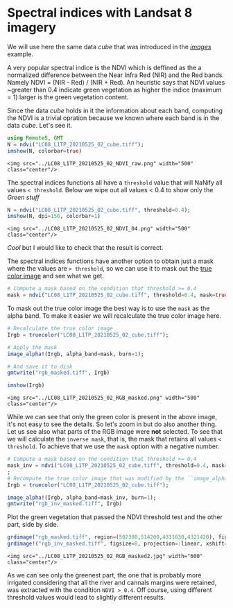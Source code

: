 # Spectral indices with Landsat 8 imagery
We will use here the same data _cube_ that was introduced in the
[_images_](https://www.generic-mapping-tools.org/RemoteS.jl/dev/gallery/L8cube_img/remotes_L8_cube_img/#Exploring-a-*cube*-of-Landsat-8-data-1) example.

A very popular spectral indice is the NDVI which is deffined as the a normalized difference between the
Near Infra Red (NIR) and the Red bands. Namely NDVI = (NIR - Red) / (NIR + Red). An heuristic says that
NDVI values ~greater than 0.4 indicate green vegetation as higher the indice (maximum = 1) larger is the green vegetation content.

Since the data _cube_ holds in it the information about each band, computing the NDVI is a trivial opration because we known where each band is in the data _cube_. Let's see it.


```Julia
using RemoteS, GMT
N = ndvi("LC08_L1TP_20210525_02_cube.tiff");
imshow(N, colorbar=true)
```

```@raw html
<img src="../LC08_L1TP_20210525_02_NDVI_raw.png" width="500" class="center"/>
```

The spectral indices functions all have a ``threshold`` value that will NaNify all values ``< threshold``.
Below we wipe out all values < 0.4 to show only the _Green stuff_

```Julia
N = ndvi("LC08_L1TP_20210525_02_cube.tiff", threshold=0.4);
imshow(N, dpi=150, colorbar=1)
```

```@raw html
<img src="../LC08_L1TP_20210525_02_NDVI_04.png" width="500" class="center"/>
```

_Cool_ but I would like to check that the result is correct.

The spectral indices functions have another option to obtain just a mask where the values are ``> threshold``,
so we can use it to mask out the
[true color image](https://www.generic-mapping-tools.org/RemoteS.jl/dev/gallery/L8cube_img/LC08_L1TP_20210525_02_RGB.png)
and see what we get. 

```Julia
# Compute a mask based on the condition that threshold >= 0.4
mask = ndvi("LC08_L1TP_20210525_02_cube.tiff", threshold=0.4, mask=true);
```

To mask out the true color image the best way is to use the ```mask``` as the alpha band.
To make it easier we will recalculate the true color image here.

```Julia
# Recalculate the true color image
Irgb = truecolor("LC08_L1TP_20210525_02_cube.tiff");

# Apply the mask
image_alpha!(Irgb, alpha_band=mask, burn=1);

# And save it to disk
gmtwrite("rgb_masked.tiff", Irgb)

imshow(Irgb)
```

```@raw html
<img src="../LC08_L1TP_20210525_02_RGB_masked.png" width="500" class="center"/>
```

While we can see that only the green color is present in the above image, it's not easy to see the details.
So let's zoom in but do also another thing. Let us see also what parts of the RGB image were **not** selected.
To see that we will calculate the ``inverse mask``, that is, the mask that retains all values ```< threshold```.
To achieve that we use the ``mask`` option with a negative number.

```Julia
# Compute a mask based on the condition that threshold >= 0.4
mask_inv = ndvi("LC08_L1TP_20210525_02_cube.tiff", threshold=0.4, mask=-1)
;
# Recompute the true color image that was modified by the ``image_alpha!`` step above
Irgb = truecolor("LC08_L1TP_20210525_02_cube.tiff");

image_alpha!(Irgb, alpha_band=mask_inv, burn=1);
gmtwrite("rgb_inv_masked.tiff", Irgb)
```

Plot the green vegetation that passed the NDVI threshold test and the other part, side by side.

```Julia
grdimage("rgb_masked.tiff", region=(502380,514200,4311630,4321420), figsize=8, frame=:bare)
grdimage!("rgb_inv_masked.tiff", figsize=8, projection=:linear, xshift=8, frame=:bare, show=true)
```

```@raw html
<img src="../LC08_L1TP_20210525_02_RGB_masked2.jpg" width="600" class="center"/>
```

As we can see only the greenest part, the one that is probably more irrigated considering that all the
river and cannals margins were retained, was extracted with the condition ```NDVI > 0.4```. Off course,
using different threshold values would lead to slightly different results.
